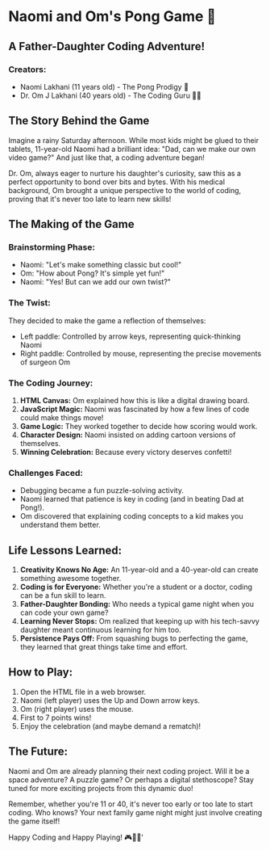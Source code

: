 # Naomi and Om's Pong Game 🏓

## A Father-Daughter Coding Adventure!

### Creators:
- Naomi Lakhani (11 years old) - The Pong Prodigy 👧
- Dr. Om J Lakhani (40 years old) - The Coding Guru 👨‍⚕️

## The Story Behind the Game

Imagine a rainy Saturday afternoon. While most kids might be glued to their tablets, 11-year-old Naomi had a brilliant idea: "Dad, can we make our own video game?" And just like that, a coding adventure began!

Dr. Om, always eager to nurture his daughter's curiosity, saw this as a perfect opportunity to bond over bits and bytes. With his medical background, Om brought a unique perspective to the world of coding, proving that it's never too late to learn new skills!

## The Making of the Game

### Brainstorming Phase:
- Naomi: "Let's make something classic but cool!"
- Om: "How about Pong? It's simple yet fun!"
- Naomi: "Yes! But can we add our own twist?"

### The Twist:
They decided to make the game a reflection of themselves:
- Left paddle: Controlled by arrow keys, representing quick-thinking Naomi
- Right paddle: Controlled by mouse, representing the precise movements of surgeon Om

### The Coding Journey:
1. **HTML Canvas:** Om explained how this is like a digital drawing board.
2. **JavaScript Magic:** Naomi was fascinated by how a few lines of code could make things move!
3. **Game Logic:** They worked together to decide how scoring would work.
4. **Character Design:** Naomi insisted on adding cartoon versions of themselves.
5. **Winning Celebration:** Because every victory deserves confetti!

### Challenges Faced:
- Debugging became a fun puzzle-solving activity.
- Naomi learned that patience is key in coding (and in beating Dad at Pong!).
- Om discovered that explaining coding concepts to a kid makes you understand them better.

## Life Lessons Learned:

1. **Creativity Knows No Age:** An 11-year-old and a 40-year-old can create something awesome together.
2. **Coding is for Everyone:** Whether you're a student or a doctor, coding can be a fun skill to learn.
3. **Father-Daughter Bonding:** Who needs a typical game night when you can code your own game?
4. **Learning Never Stops:** Om realized that keeping up with his tech-savvy daughter meant continuous learning for him too.
5. **Persistence Pays Off:** From squashing bugs to perfecting the game, they learned that great things take time and effort.

## How to Play:

1. Open the HTML file in a web browser.
2. Naomi (left player) uses the Up and Down arrow keys.
3. Om (right player) uses the mouse.
4. First to 7 points wins!
5. Enjoy the celebration (and maybe demand a rematch)!

## The Future:

Naomi and Om are already planning their next coding project. Will it be a space adventure? A puzzle game? Or perhaps a digital stethoscope? Stay tuned for more exciting projects from this dynamic duo!

Remember, whether you're 11 or 40, it's never too early or too late to start coding. Who knows? Your next family game night might just involve creating the game itself!

Happy Coding and Happy Playing! 🎮👨‍👧'
